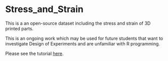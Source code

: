 # Stress_and_Strain
This is a an open-source dataset including the stress and strain of 3D printed parts.

This is an ongoing work which may be used for future students that want to investigate Design of Experiments and are unfamiliar with R programming.  

Please see the tutorial [here](https://melyndaschreiber.shinyapps.io/ShinyStats/). 
